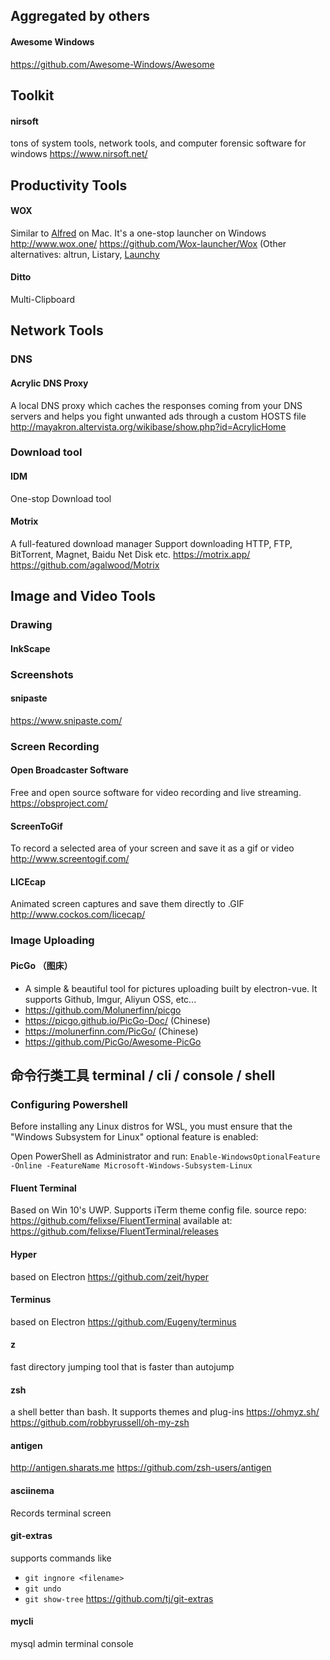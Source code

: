 ## Aggregated by others
#### Awesome Windows
https://github.com/Awesome-Windows/Awesome

## Toolkit
#### nirsoft
tons of system tools, network tools, and computer forensic software for windows
https://www.nirsoft.net/

## Productivity Tools
#### WOX
Similar to [Alfred](https://www.alfredapp.com/) on Mac. It's a one-stop launcher on Windows
http://www.wox.one/
https://github.com/Wox-launcher/Wox
(Other alternatives: altrun, Listary, [Launchy](http://www.launchy.net)

#### Ditto
Multi-Clipboard

## Network Tools

### DNS

#### Acrylic DNS Proxy
A local DNS proxy which caches the responses coming from your DNS servers and helps you fight unwanted ads through a custom HOSTS file
http://mayakron.altervista.org/wikibase/show.php?id=AcrylicHome

### Download tool

#### IDM
One-stop Download tool

#### Motrix
A full-featured download manager
Support downloading HTTP, FTP, BitTorrent, Magnet, Baidu Net Disk etc.
https://motrix.app/
https://github.com/agalwood/Motrix

## Image and Video Tools
### Drawing
#### InkScape

### Screenshots
#### snipaste
https://www.snipaste.com/

### Screen Recording
#### Open Broadcaster Software 
Free and open source software for video recording and live streaming. 
https://obsproject.com/

#### ScreenToGif
To record a selected area of your screen and save it as a gif or video
http://www.screentogif.com/

#### LICEcap
Animated screen captures and save them directly to .GIF
http://www.cockos.com/licecap/


### Image Uploading
#### PicGo （图床）
* A simple & beautiful tool for pictures uploading built by electron-vue. It supports Github, Imgur, Aliyun OSS, etc...
* https://github.com/Molunerfinn/picgo
* https://picgo.github.io/PicGo-Doc/ (Chinese)
* https://molunerfinn.com/PicGo/ (Chinese)
* https://github.com/PicGo/Awesome-PicGo



## 命令行类工具 terminal / cli / console / shell

### Configuring Powershell
Before installing any Linux distros for WSL, you must ensure that the "Windows Subsystem for Linux" optional feature is enabled:

Open PowerShell as Administrator and run: `Enable-WindowsOptionalFeature -Online -FeatureName Microsoft-Windows-Subsystem-Linux`

#### Fluent Terminal
Based on Win 10's UWP. Supports iTerm theme config file.
source repo: https://github.com/felixse/FluentTerminal
available at: https://github.com/felixse/FluentTerminal/releases

#### Hyper 
based on Electron
https://github.com/zeit/hyper

#### Terminus
based on Electron
https://github.com/Eugeny/terminus

#### z
fast directory jumping tool that is faster than autojump

#### zsh
a shell better than bash. It supports themes and plug-ins
https://ohmyz.sh/
https://github.com/robbyrussell/oh-my-zsh

#### antigen
http://antigen.sharats.me
https://github.com/zsh-users/antigen

#### asciinema
Records terminal screen

#### git-extras
supports commands like
* `git ingnore <filename>`
* `git undo`
* `git show-tree`
https://github.com/tj/git-extras

#### mycli
mysql admin terminal console
